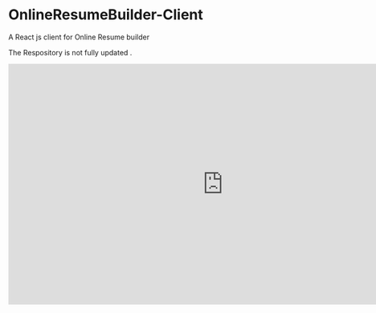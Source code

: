# OnlineResumeBuilder-Client
A React js client for Online Resume builder

The Respository is not fully updated .

<iframe width="854" height="480" src="https://www.youtube.com/embed/yrRPLBYiiEc" frameborder="0" allowfullscreen></iframe>
